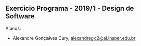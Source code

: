 Exercício Programa - 2019/1 - Design de Software
------------------------------------------------

Alunos: 
- Alexandre Gonçalves Cury, alexandregc2@al.insper.edu.br


